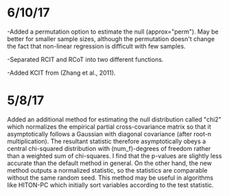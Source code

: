 # 6/10/17
-Added a permutation option to estimate the null (approx="perm"). May be better for smaller sample sizes, although the permutation doesn't change the fact that non-linear regression is difficult with few samples.

-Separated RCIT and RCoT into two different functions. 

-Added KCIT from (Zhang et al., 2011).

# 5/8/17
Added an additional method for estimating the null distribution called "chi2" which normalizes the empirical partial cross-covariance matrix so that it asymptotically follows a Gaussian with diagonal covariance (after root-n multiplication). The resultant statistic therefore asymptotically obeys a central chi-squared distribution with (num_f)-degrees of freedom rather than a weighted sum of chi-squares. I find that the p-values are slightly less accurate than the default method in general. On the other hand, the new method outputs a normalized statistic, so the statistics are comparable without the same random seed. This method may be useful in algorithms like HITON-PC which initially sort variables according to the test statistic.
